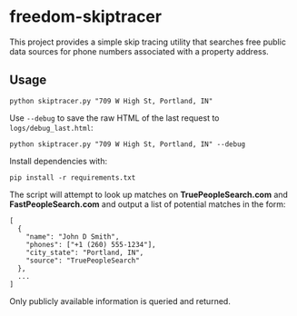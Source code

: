 # freedom-skiptracer

This project provides a simple skip tracing utility that searches free public data
sources for phone numbers associated with a property address.

## Usage

```
python skiptracer.py "709 W High St, Portland, IN"
```

Use `--debug` to save the raw HTML of the last request to `logs/debug_last.html`:

```
python skiptracer.py "709 W High St, Portland, IN" --debug
```

Install dependencies with:

```
pip install -r requirements.txt
```

The script will attempt to look up matches on **TruePeopleSearch.com** and
**FastPeopleSearch.com** and output a list of potential matches in the form:

```
[
  {
    "name": "John D Smith",
    "phones": ["+1 (260) 555-1234"],
    "city_state": "Portland, IN",
    "source": "TruePeopleSearch"
  },
  ...
]
```

Only publicly available information is queried and returned.
